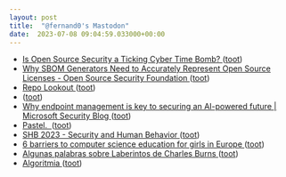 ```yaml
---
layout: post
title:  "@fernand0's Mastodon"
date:  2023-07-08 09:04:59.033000+00:00
---
```

*  [Is Open Source Security a Ticking Cyber Time Bomb? ](https://securityintelligence.com/articles/is-open-source-security-a-ticking-cyber-time-bomb) ([toot](https://mastodon.social/@fernand0/110677662042213821))
*  [Why SBOM Generators Need to Accurately Represent Open Source Licenses - Open Source Security Foundation ](https://openssf.org/blog/2023/06/20/why-sbom-generators-need-to-accurately-represent-open-source-licenses) ([toot](https://mastodon.social/@fernand0/110677570010356768))
*  [Repo Lookout ](https://www.repo-lookout.org) ([toot](https://mastodon.social/@fernand0/110677375513718130))
*  [ ](https://social.owlcode.tech/@sergiotarxz) ([toot](https://mastodon.social/@fernand0/110674510956974924))
*  [Why endpoint management is key to securing an AI-powered future \| Microsoft Security Blog ](https://www.microsoft.com/en-us/security/blog/2023/06/26/why-endpoint-management-is-key-to-securing-an-ai-powered-future) ([toot](https://mastodon.social/@fernand0/110674063888885901))
*  [Pastel.  ](https://avecesunafoto.wordpress.com/2023/07/07/pastel-2) ([toot](https://mastodon.social/@fernand0/110673967592807915))
*  [SHB 2023 - Security and Human Behavior ](https://www.heinz.cmu.edu/~acquisti/SHB2023) ([toot](https://mastodon.social/@fernand0/110673765810195818))
*  [6 barriers to computer science education for girls in Europe ](https://blog.google/around-the-globe/google-europe/computer-science-education-girls-) ([toot](https://mastodon.social/@fernand0/110673590805355734))
*  [Algunas palabras sobre Laberintos de Charles Burns ](https://blogs.20minutos.es/motel-margot/2023/06/21/algunas-palabras-sobre-laberintos-de-charles-burns) ([toot](https://mastodon.social/@fernand0/110673298246299434))
*  [Algoritmia ](https://javguerra.github.io/2023-06-24-algoritmia) ([toot](https://mastodon.social/@fernand0/110672510014852617))
